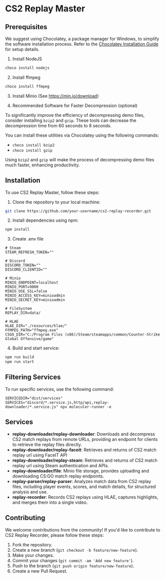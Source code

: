 # CS2 Replay Master

## Prerequisites

We suggest using Chocolatey, a package manager for Windows, to simplify the software installation process. Refer to the [Chocolatey Installation Guide](https://chocolatey.org/install) for setup details.

1. Install NodeJS

```bash
choco install nodejs
```

2. Install ffmpeg

```bash
choco install ffmpeg
```

3. Install Minio (See https://min.io/download)

4. Recommended Software for Faster Decompression (optional)

To significantly improve the efficiency of decompressing demo files, consider installing `bzip2` and `gzip`. These tools can decrease the decompression time from 60 seconds to 8 seconds.

You can install these utilities via Chocolatey using the following commands:

- `choco install bzip2`
- `choco install gzip`

Using `bzip2` and `gzip` will make the process of decompressing demo files much faster, enhancing productivity.

## Installation

To use CS2 Replay Master, follow these steps:

1. Clone the repository to your local machine:

```bash
git clone https://github.com/your-username/cs2-replay-recorder.git
```

2. Install dependencies using npm:

```bash
npm install
```

3. Create .env file
```
# Steam
STEAM_REFRESH_TOKEN=""

# Discord
DISCORD_TOKEN=""
DISCORD_CLIENTID=""

# Minio
MINIO_ENDPOINT=localhost
MINIO_PORT=9000
MINIO_USE_SSL=false
MINIO_ACCESS_KEY=minioadmin
MINIO_SECRET_KEY=minioadmin

# FileSystem
REPLAY_DIR=data/

# HLAE
HLAE_DIR="./resources/hlae/"
FFMPEG_PATH="ffmpeg.exe"
CSGO_DIR="C:/Program Files (x86)/Steam/steamapps/common/Counter-Strike Global Offensive/game"
```

4. Build and start service:

```bash
npm run build
npm run start
```

## Filtering Services

To run specific services, use the following command:
```
SERVICEDIR="dist/services" SERVICES="discord/*.service.js,http/api,replay-downloader/*.service.js" npx moleculer-runner -e
```

## Services
- **replay-downloader/replay-downloader**: Downloads and decompress CS2 match replays from remote URLs, providing an endpoint for clients to retrieve the replay files directly.
- **replay-downloader/replay-faceit**: Retrieves and returns of CS2 match replay url using FaceIT API
- **replay-downloader/replay-steam**: Retrieves and returns of CS2 match replay url using Steam authentication and APIs.
- **replay-downloader/file**: Minio file storage, provides uploading and downloading CS:GO match replay endpoints.
- **replay-parser/replay-parser**: Analyzes match data from CS2 replay files, including player events, scores, and match details, for structured analysis and use.
- **replay-recorder**: Records CS2 replays using HLAE, captures highlights, and merges them into a single video.

## Contributing

We welcome contributions from the community! If you'd like to contribute to CS2 Replay Recorder, please follow these steps:

1. Fork the repository.
2. Create a new branch (`git checkout -b feature/new-feature`).
3. Make your changes.
4. Commit your changes (`git commit -am 'Add new feature'`).
5. Push to the branch (`git push origin feature/new-feature`).
6. Create a new Pull Request.
